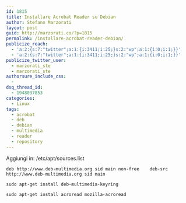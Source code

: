 ```yaml
---
id: 1815
title: Installare Acrobat Reader su Debian
author: Stefano Marzorati
layout: post
guid: http://marzorati.co/?p=1815
permalink: /installare-acrobat-reader-debian/
publicize_reach:
  - 'a:2:{s:7:"twitter";a:1:{i:3411;i:25;}s:2:"wp";a:1:{i:0;i:1;}}'
  - 'a:2:{s:7:"twitter";a:1:{i:3411;i:25;}s:2:"wp";a:1:{i:0;i:1;}}'
publicize_twitter_user:
  - marzorati_ste
  - marzorati_ste
authorsure_include_css:
  - 
dsq_thread_id:
  - 1948037853
categories:
  - Linux
tags:
  - acrobat
  - deb
  - debian
  - multimedia
  - reader
  - repository
---
```

Aggiungi in: /etc/apt/sources.list

`deb http://www.deb-multimedia.org sid main non-free   
deb-src http://www.deb-multimedia.org sid main`

`sudo apt-get install deb-multimedia-keyring`

`sudo apt-get install acroread mozilla-acroread`